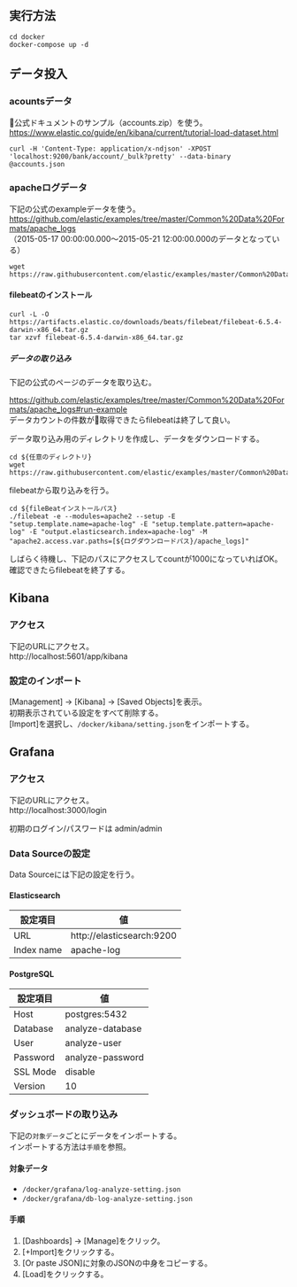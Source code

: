 ## 実行方法
```
cd docker
docker-compose up -d
```
## データ投入
### acountsデータ  
公式ドキュメントのサンプル（accounts.zip）を使う。  
https://www.elastic.co/guide/en/kibana/current/tutorial-load-dataset.html   

```
curl -H 'Content-Type: application/x-ndjson' -XPOST 'localhost:9200/bank/account/_bulk?pretty' --data-binary @accounts.json
```

### apacheログデータ
下記の公式のexampleデータを使う。  
https://github.com/elastic/examples/tree/master/Common%20Data%20Formats/apache_logs  
（2015-05-17 00:00:00.000〜2015-05-21 12:00:00.000のデータとなっている）


```
wget https://raw.githubusercontent.com/elastic/examples/master/Common%20Data%20Formats/apache_logs/apache_logs
```

#### filebeatのインストール
```
curl -L -O https://artifacts.elastic.co/downloads/beats/filebeat/filebeat-6.5.4-darwin-x86_64.tar.gz
tar xzvf filebeat-6.5.4-darwin-x86_64.tar.gz
```

##### データの取り込み
下記の公式のページのデータを取り込む。

https://github.com/elastic/examples/tree/master/Common%20Data%20Formats/apache_logs#run-example  
データカウントの件数が取得できたらfilebeatは終了して良い。  

データ取り込み用のディレクトリを作成し、データをダウンロードする。
```
cd ${任意のディレクトリ}
wget https://raw.githubusercontent.com/elastic/examples/master/Common%20Data%20Formats/apache_logs/apache_logs
```

filebeatから取り込みを行う。
```
cd ${fileBeatインストールパス}
./filebeat -e --modules=apache2 --setup -E "setup.template.name=apache-log" -E "setup.template.pattern=apache-log" -E "output.elasticsearch.index=apache-log" -M "apache2.access.var.paths=[${ログダウンロードパス}/apache_logs]"
```
しばらく待機し、下記のパスにアクセスしてcountが1000になっていればOK。  
確認できたらfilebeatを終了する。

## Kibana
### アクセス
下記のURLにアクセス。  
http://localhost:5601/app/kibana

### 設定のインポート
[Management] -> [Kibana] -> [Saved Objects]を表示。  
初期表示されている設定をすべて削除する。  
[Import]を選択し、`/docker/kibana/setting.json`をインポートする。

## Grafana
### アクセス
下記のURLにアクセス。  
http://localhost:3000/login  

初期のログイン/パスワードは admin/admin  

### Data Sourceの設定
Data Sourceには下記の設定を行う。  

#### Elasticsearch
|設定項目|値|
|--|--|
|URL|http://elasticsearch:9200|
|Index name|apache-log|

#### PostgreSQL
|設定項目|値|
|--|--|
|Host|postgres:5432|
|Database|analyze-database|
|User|analyze-user|
|Password|analyze-password|
|SSL Mode|disable|
|Version|10|

### ダッシュボードの取り込み
下記の`対象データ`ごとにデータをインポートする。  
インポートする方法は`手順`を参照。
#### 対象データ
- `/docker/grafana/log-analyze-setting.json`
- `/docker/grafana/db-log-analyze-setting.json`
#### 手順
1. [Dashboards] -> [Manage]をクリック。
1. [+Import]をクリックする。
1. [Or paste JSON]に対象のJSONの中身をコピーする。
1. [Load]をクリックする。
